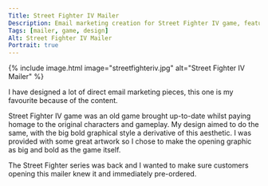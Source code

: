 ```yaml
---
Title: Street Fighter IV Mailer
Description: Email marketing creation for Street Fighter IV game, featuring a design as bold as the gameplay.
Tags: [mailer, game, design]
Alt: Street Fighter IV Mailer
Portrait: true
---
```

{% include image.html image="streetfighteriv.jpg" alt="Street Fighter IV Mailer" %}

I have designed a lot of direct email marketing pieces, this one is my favourite because of the content.

Street Fighter IV game was an old game brought up-to-date whilst paying homage to the original characters and gameplay. My design aimed to do the same, with the big bold graphical style a derivative of this aesthetic. I was provided with some great artwork so I chose to make the opening graphic as big and bold as the game itself.

The Street Fighter series was back and I wanted to make sure customers opening this mailer knew it and immediately pre-ordered.